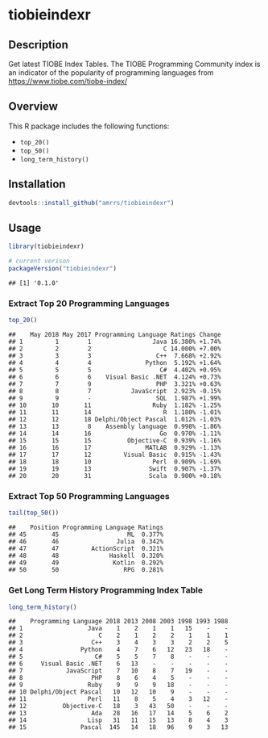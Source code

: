
tiobieindexr
============

Description
-----------

Get latest TIOBE Index Tables. The TIOBE Programming Community index is an indicator of the popularity of programming languages from <https://www.tiobe.com/tiobe-index/>

Overview
--------

This R package includes the following functions:

-   `top_20()`
-   `top_50()`
-   `long_term_history()`

Installation
------------

``` r
devtools::install_github("amrrs/tiobieindexr")
```

Usage
-----

``` r
library(tiobieindexr)

# current verison
packageVersion("tiobieindexr")
```

    ## [1] '0.1.0'

### Extract Top 20 Programming Languages

``` r
top_20()
```

    ##    May 2018 May 2017 Programming Language Ratings Change
    ## 1         1        1                 Java 16.380% +1.74%
    ## 2         2        2                    C 14.000% +7.00%
    ## 3         3        3                  C++  7.668% +2.92%
    ## 4         4        4               Python  5.192% +1.64%
    ## 5         5        5                   C#  4.402% +0.95%
    ## 6         6        6    Visual Basic .NET  4.124% +0.73%
    ## 7         7        9                  PHP  3.321% +0.63%
    ## 8         8        7           JavaScript  2.923% -0.15%
    ## 9         9        -                  SQL  1.987% +1.99%
    ## 10       10       11                 Ruby  1.182% -1.25%
    ## 11       11       14                    R  1.180% -1.01%
    ## 12       12       18 Delphi/Object Pascal  1.012% -1.03%
    ## 13       13        8    Assembly language  0.998% -1.86%
    ## 14       14       16                   Go  0.970% -1.11%
    ## 15       15       15          Objective-C  0.939% -1.16%
    ## 16       16       17               MATLAB  0.929% -1.13%
    ## 17       17       12         Visual Basic  0.915% -1.43%
    ## 18       18       10                 Perl  0.909% -1.69%
    ## 19       19       13                Swift  0.907% -1.37%
    ## 20       20       31                Scala  0.900% +0.18%

### Extract Top 50 Programming Languages

``` r
tail(top_50())
```

    ##    Position Programming Language Ratings
    ## 45       45                   ML  0.377%
    ## 46       46                Julia  0.342%
    ## 47       47         ActionScript  0.321%
    ## 48       48              Haskell  0.320%
    ## 49       49               Kotlin  0.292%
    ## 50       50                  RPG  0.281%

### Get Long Term History Programming Index Table

``` r
long_term_history()
```

    ##    Programming Language 2018 2013 2008 2003 1998 1993 1988
    ## 1                  Java    1    2    1    1   15    -    -
    ## 2                     C    2    1    2    2    1    1    1
    ## 3                   C++    3    4    3    3    2    2    5
    ## 4                Python    4    7    6   12   23   18    -
    ## 5                    C#    5    5    7    8    -    -    -
    ## 6     Visual Basic .NET    6   13    -    -    -    -    -
    ## 7            JavaScript    7   10    8    7   19    -    -
    ## 8                   PHP    8    6    4    5    -    -    -
    ## 9                  Ruby    9    9    9   18    -    -    -
    ## 10 Delphi/Object Pascal   10   12   10    9    -    -    -
    ## 11                 Perl   11    8    5    4    3   12    -
    ## 12          Objective-C   18    3   43   50    -    -    -
    ## 13                  Ada   28   16   17   14    5    6    2
    ## 14                 Lisp   31   11   15   13    8    4    3
    ## 15               Pascal  145   14   18   96    9    3   13
